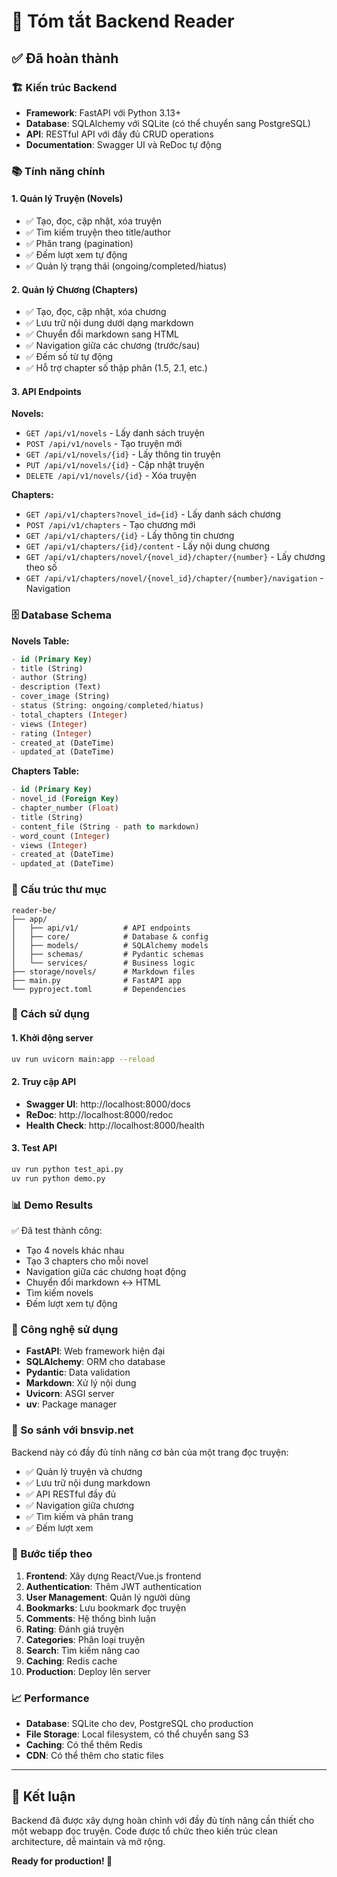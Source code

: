 # 🎯 Tóm tắt Backend Reader

## ✅ Đã hoàn thành

### 🏗️ Kiến trúc Backend
- **Framework**: FastAPI với Python 3.13+
- **Database**: SQLAlchemy với SQLite (có thể chuyển sang PostgreSQL)
- **API**: RESTful API với đầy đủ CRUD operations
- **Documentation**: Swagger UI và ReDoc tự động

### 📚 Tính năng chính

#### 1. Quản lý Truyện (Novels)
- ✅ Tạo, đọc, cập nhật, xóa truyện
- ✅ Tìm kiếm truyện theo title/author
- ✅ Phân trang (pagination)
- ✅ Đếm lượt xem tự động
- ✅ Quản lý trạng thái (ongoing/completed/hiatus)

#### 2. Quản lý Chương (Chapters)
- ✅ Tạo, đọc, cập nhật, xóa chương
- ✅ Lưu trữ nội dung dưới dạng markdown
- ✅ Chuyển đổi markdown sang HTML
- ✅ Navigation giữa các chương (trước/sau)
- ✅ Đếm số từ tự động
- ✅ Hỗ trợ chapter số thập phân (1.5, 2.1, etc.)

#### 3. API Endpoints

**Novels:**
- `GET /api/v1/novels` - Lấy danh sách truyện
- `POST /api/v1/novels` - Tạo truyện mới
- `GET /api/v1/novels/{id}` - Lấy thông tin truyện
- `PUT /api/v1/novels/{id}` - Cập nhật truyện
- `DELETE /api/v1/novels/{id}` - Xóa truyện

**Chapters:**
- `GET /api/v1/chapters?novel_id={id}` - Lấy danh sách chương
- `POST /api/v1/chapters` - Tạo chương mới
- `GET /api/v1/chapters/{id}` - Lấy thông tin chương
- `GET /api/v1/chapters/{id}/content` - Lấy nội dung chương
- `GET /api/v1/chapters/novel/{novel_id}/chapter/{number}` - Lấy chương theo số
- `GET /api/v1/chapters/novel/{novel_id}/chapter/{number}/navigation` - Navigation

### 🗄️ Database Schema

**Novels Table:**
```sql
- id (Primary Key)
- title (String)
- author (String)
- description (Text)
- cover_image (String)
- status (String: ongoing/completed/hiatus)
- total_chapters (Integer)
- views (Integer)
- rating (Integer)
- created_at (DateTime)
- updated_at (DateTime)
```

**Chapters Table:**
```sql
- id (Primary Key)
- novel_id (Foreign Key)
- chapter_number (Float)
- title (String)
- content_file (String - path to markdown)
- word_count (Integer)
- views (Integer)
- created_at (DateTime)
- updated_at (DateTime)
```

### 📁 Cấu trúc thư mục
```
reader-be/
├── app/
│   ├── api/v1/          # API endpoints
│   ├── core/            # Database & config
│   ├── models/          # SQLAlchemy models
│   ├── schemas/         # Pydantic schemas
│   └── services/        # Business logic
├── storage/novels/      # Markdown files
├── main.py              # FastAPI app
└── pyproject.toml       # Dependencies
```

### 🚀 Cách sử dụng

#### 1. Khởi động server
```bash
uv run uvicorn main:app --reload
```

#### 2. Truy cập API
- **Swagger UI**: http://localhost:8000/docs
- **ReDoc**: http://localhost:8000/redoc
- **Health Check**: http://localhost:8000/health

#### 3. Test API
```bash
uv run python test_api.py
uv run python demo.py
```

### 📊 Demo Results
✅ Đã test thành công:
- Tạo 4 novels khác nhau
- Tạo 3 chapters cho mỗi novel
- Navigation giữa các chương hoạt động
- Chuyển đổi markdown ↔ HTML
- Tìm kiếm novels
- Đếm lượt xem tự động

### 🔧 Công nghệ sử dụng
- **FastAPI**: Web framework hiện đại
- **SQLAlchemy**: ORM cho database
- **Pydantic**: Data validation
- **Markdown**: Xử lý nội dung
- **Uvicorn**: ASGI server
- **uv**: Package manager

### 🎯 So sánh với bnsvip.net
Backend này có đầy đủ tính năng cơ bản của một trang đọc truyện:
- ✅ Quản lý truyện và chương
- ✅ Lưu trữ nội dung markdown
- ✅ API RESTful đầy đủ
- ✅ Navigation giữa chương
- ✅ Tìm kiếm và phân trang
- ✅ Đếm lượt xem

### 🚀 Bước tiếp theo
1. **Frontend**: Xây dựng React/Vue.js frontend
2. **Authentication**: Thêm JWT authentication
3. **User Management**: Quản lý người dùng
4. **Bookmarks**: Lưu bookmark đọc truyện
5. **Comments**: Hệ thống bình luận
6. **Rating**: Đánh giá truyện
7. **Categories**: Phân loại truyện
8. **Search**: Tìm kiếm nâng cao
9. **Caching**: Redis cache
10. **Production**: Deploy lên server

### 📈 Performance
- **Database**: SQLite cho dev, PostgreSQL cho production
- **File Storage**: Local filesystem, có thể chuyển sang S3
- **Caching**: Có thể thêm Redis
- **CDN**: Có thể thêm cho static files

---

## 🎉 Kết luận

Backend đã được xây dựng hoàn chỉnh với đầy đủ tính năng cần thiết cho một webapp đọc truyện. Code được tổ chức theo kiến trúc clean architecture, dễ maintain và mở rộng.

**Ready for production! 🚀** 